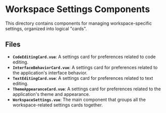 # Workspace Settings Components

This directory contains components for managing workspace-specific settings, organized into logical "cards".

## Files

- **`CodeEditingCard.vue`**: A settings card for preferences related to code editing.
- **`InterfaceBehaviorCard.vue`**: A settings card for preferences related to the application's interface behavior.
- **`TextEditingCard.vue`**: A settings card for preferences related to text editing.
- **`ThemeAppearanceCard.vue`**: A settings card for preferences related to the application's theme and appearance.
- **`WorkspaceSettings.vue`**: The main component that groups all the workspace-related settings cards together. 